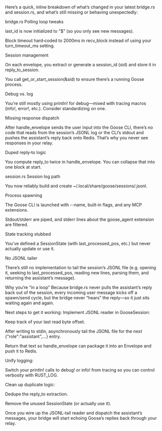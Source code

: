 Here’s a quick, inline breakdown of what’s changed in your latest bridge.rs and session.rs, and what’s still missing or behaving unexpectedly:

bridge.rs 
Polling loop tweaks

last_id is now initialized to "$" (so you only see new messages).

Block timeout hard‑coded to 2000ms in recv_block instead of using your turn_timeout_ms setting.

Session management

On each envelope, you extract or generate a session_id (sid) and store it in reply_to_session.

You call get_or_start_session(&sid) to ensure there’s a running Goose process.

Debug vs. log

You’re still mostly using println! for debug—mixed with tracing macros (info!, error!, etc.). Consider standardizing on one.

Missing response dispatch

After handle_envelope sends the user input into the Goose CLI, there’s no code that reads from the session’s JSONL log or the CLI’s stdout and pushes the assistant’s reply back onto Redis. That’s why you never see responses in your relay.

Duped reply‑to logic

You compute reply_to twice in handle_envelope. You can collapse that into one block at start.

session.rs 
Session log path

You now reliably build and create ~/.local/share/goose/sessions/<sid>.jsonl.

Process spawning

The Goose CLI is launched with --name, built‑in flags, and any MCP extensions.

Stdout/stderr are piped, and stderr lines about the goose_agent extension are filtered.

State tracking stubbed

You’ve defined a SessionState (with last_processed_pos, etc.) but never actually update or use it.

No JSONL tailer

There’s still no implementation to tail the session’s JSONL file (e.g. opening it, seeking to last_processed_pos, reading new lines, parsing them, and returning the assistant’s message).

Why you’re “in a loop”
Because bridge.rs never pulls the assistant’s reply back out of the session, every incoming user message kicks off a spawn/send cycle, but the bridge never “hears” the reply—so it just sits waiting again and again.

Next steps to get it working:
Implement JSONL reader in GooseSession:

Keep track of your last read byte offset.

After writing to stdin, asynchronously tail the JSONL file for the next {"role":"assistant",…} entry.

Return that text so handle_envelope can package it into an Envelope and push it to Redis.

Unify logging:

Switch your println! calls to debug! or info! from tracing so you can control verbosity with RUST_LOG.

Clean up duplicate logic:

Dedupe the reply_to extraction.

Remove the unused SessionState (or actually use it).

Once you wire up the JSONL‐tail reader and dispatch the assistant’s messages, your bridge will start echoing Goose’s replies back through your relay.